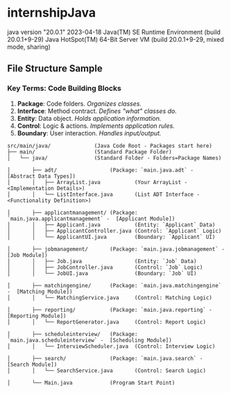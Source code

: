 # internshipJava

java version "20.0.1" 2023-04-18
Java(TM) SE Runtime Environment (build 20.0.1+9-29)
Java HotSpot(TM) 64-Bit Server VM (build 20.0.1+9-29, mixed mode, sharing)
 
## File Structure Sample

### Key Terms: Code Building Blocks
1.  **Package**: Code folders. *Organizes classes.*
2.  **Interface**: Method contract. *Defines "what" classes do.*
3.  **Entity**: Data object. *Holds application information.*
4.  **Control**: Logic & actions. *Implements application rules.*
5.  **Boundary**: User interaction. *Handles input/output.*


```
src/main/java/              (Java Code Root - Packages start here)
├── main/                   (Standard Package Folder)
│   └── java/               (Standard Folder - Folders=Package Names)

│       ├── adt/                 (Package: `main.java.adt` -  [Abstract Data Types])
│       │   ├── ArrayList.java           (Your ArrayList -  <Implementation Details>)
│       │   └── ListInterface.java       (List ADT Interface -  <Functionality Definition>)

│       ├── applicantmanagement/ (Package: `main.java.applicantmanagement` -  [Applicant Module])
│       │   ├── Applicant.java           (Entity: `Applicant` Data)
│       │   ├── ApplicantController.java (Control: `Applicant` Logic)
│       │   └── ApplicantUI.java         (Boundary: `Applicant` UI)

│       ├── jobmanagement/       (Package: `main.java.jobmanagement` -  [Job Module])
│       │   ├── Job.java                 (Entity: `Job` Data)
│       │   ├── JobController.java       (Control: `Job` Logic)
│       │   └── JobUI.java               (Boundary: `Job` UI)

│       ├── matchingengine/      (Package: `main.java.matchingengine` -  [Matching Module])
│       │   └── MatchingService.java     (Control: Matching Logic)

│       ├── reporting/           (Package: `main.java.reporting` -  [Reporting Module])
│       │   └── ReportGenerator.java     (Control: Report Logic)

│       ├── scheduleinterview/   (Package: `main.java.scheduleinterview` -  [Scheduling Module])
│       │   └── InterviewScheduler.java  (Control: Interview Logic)

│       ├── search/              (Package: `main.java.search` -  [Search Module])
│       │   └── SearchService.java       (Control: Search Logic)

│       └── Main.java            (Program Start Point)
```
